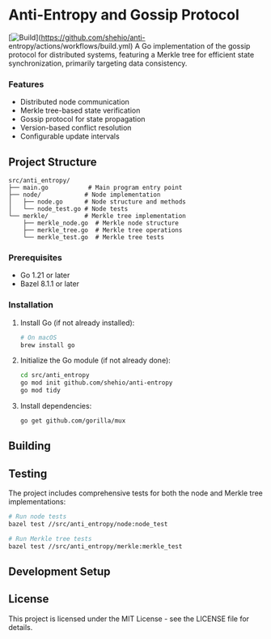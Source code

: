 # Anti-Entropy and Gossip Protocol
[![Build](https://github.com/shehio/anti-entropy/actions/workflows/build.yml/badge.svg)](https://github.com/shehio/anti-
entropy/actions/workflows/build.yml)
A Go implementation of the gossip protocol for distributed systems, featuring a Merkle tree for efficient state synchronization, primarily targeting data consistency.

### Features

- Distributed node communication
- Merkle tree-based state verification
- Gossip protocol for state propagation
- Version-based conflict resolution
- Configurable update intervals

## Project Structure

```
src/anti_entropy/
├── main.go           # Main program entry point
├── node/            # Node implementation
│   ├── node.go      # Node structure and methods
│   └── node_test.go # Node tests
└── merkle/          # Merkle tree implementation
    ├── merkle_node.go  # Merkle node structure
    ├── merkle_tree.go  # Merkle tree operations
    └── merkle_test.go  # Merkle tree tests
```

### Prerequisites

- Go 1.21 or later
- Bazel 8.1.1 or later

### Installation

1. Install Go (if not already installed):
   ```bash
   # On macOS
   brew install go
   ```

2. Initialize the Go module (if not already done):
   ```bash
   cd src/anti_entropy
   go mod init github.com/shehio/anti-entropy
   go mod tidy
   ```

3. Install dependencies:
   ```bash
   go get github.com/gorilla/mux
   ```

## Building

## Testing

The project includes comprehensive tests for both the node and Merkle tree implementations:

```bash
# Run node tests
bazel test //src/anti_entropy/node:node_test

# Run Merkle tree tests
bazel test //src/anti_entropy/merkle:merkle_test
```

## Development Setup

## License

This project is licensed under the MIT License - see the LICENSE file for details.
